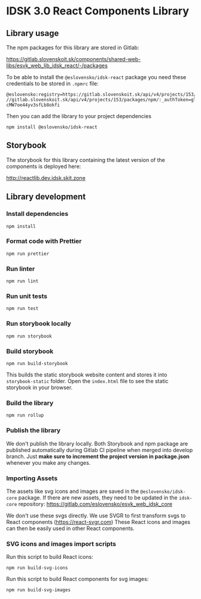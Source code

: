 # IDSK 3.0 React Components Library

## Library usage

The npm packages for this library are stored in Gitlab: 

https://gitlab.slovenskoit.sk/components/shared-web-libs/esvk_web_lib_idsk_react/-/packages

To be able to install the `@eslovensko/idsk-react` package you need these credentials to be stored in `.npmrc` file:
```
@eslovensko:registry=https://gitlab.slovenskoit.sk/api/v4/projects/153/packages/npm/
//gitlab.slovenskoit.sk/api/v4/projects/153/packages/npm/:_authToken=glpat-cMW7oe44yv3sfLb8okfi
```

Then you can add the library to your project dependencies
```
npm install @eslovensko/idsk-react
```

## Storybook

The storybook for this library containing the latest version of the components is deployed here: 

http://reactlib.dev.idsk.skit.zone

## Library development

### Install dependencies

```
npm install
```

### Format code with Prettier

```
npm run prettier
```

### Run linter

```
npm run lint
```

### Run unit tests

```
npm run test
```

### Run storybook locally

```
npm run storybook
```

### Build storybook

```
npm run build-storybook
```
This builds the static storybook website content and stores it into `storybook-static` folder. Open the `index.html` file to see the static storybook in your browser.

### Build the library

```
npm run rollup
```

### Publish the library

We don't publish the library locally. Both Storybook and npm package are published automatically during Gitlab CI pipeline when merged into develop branch.
Just **make sure to increment the project version in package.json** whenever you make any changes.

### Importing Assets

The assets like svg icons and images are saved in the `@eslovensko/idsk-core` package. If there are new assets, they need to be updated in the `idsk-core` repository:
https://gitlab.com/eslovensko/esvk_web_idsk_core

We don't use these svgs directly. We use SVGR to first transform svgs to React components (https://react-svgr.com)
These React icons and images can then be easily used in other React components.

### SVG icons and images import scripts

Run this script to build React icons:

```
npm run build-svg-icons
```

Run this script to build React components for svg images:

```
npm run build-svg-images
```
